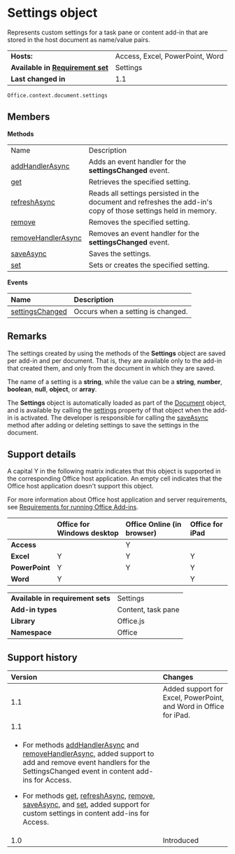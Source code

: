 
# Settings object
Represents custom settings for a task pane or content add-in that are stored in the host document as name/value pairs.

|||
|:-----|:-----|
|**Hosts:**|Access, Excel, PowerPoint, Word|
|**Available in [Requirement set](http://msdn.microsoft.com/library/6b6702f2-b0a5-46ab-a356-8dda897ca8ae%28Office.15%29.aspx)**|Settings|
|**Last changed in**|1.1|

```
Office.context.document.settings
```


## Members


**Methods**

|||
|:-----|:-----|
|Name|Description|
|[addHandlerAsync](../../reference/shared/settings.addhandlerasync.md)|Adds an event handler for the  **settingsChanged** event.|
|[get](../../reference/shared/settings.get.md)|Retrieves the specified setting.|
|[refreshAsync](../../reference/shared/settings.refreshasync.md)|Reads all settings persisted in the document and refreshes the add-in's copy of those settings held in memory.|
|[remove](../../reference/shared/settings.remove.md)|Removes the specified setting.|
|[removeHandlerAsync](../../reference/shared/settings.removehandlerasync.md)|Removes an event handler for the  **settingsChanged** event.|
|[saveAsync](../../reference/shared/settings.saveasync.md)|Saves the settings.|
|[set](../../reference/shared/settings.set.md)|Sets or creates the specified setting.|

**Events**


|**Name**|**Description**|
|:-----|:-----|
|[settingsChanged](../../reference/shared/settings.settingschangedevent.md)|Occurs when a setting is changed.|

## Remarks

The settings created by using the methods of the  **Settings** object are saved per add-in and per document. That is, they are available only to the add-in that created them, and only from the document in which they are saved.

The name of a setting is a  **string**, while the value can be a  **string**,  **number**,  **boolean**,  **null**,  **object**, or  **array**.

The  **Settings** object is automatically loaded as part of the [Document](../../reference/shared/document.md) object, and is available by calling the [settings](../../reference/shared/document.settings.md) property of that object when the add-in is activated. The developer is responsible for calling the [saveAsync](../../reference/shared/settings.saveasync.md) method after adding or deleting settings to save the settings in the document.


## Support details


A capital Y in the following matrix indicates that this object is supported in the corresponding Office host application. An empty cell indicates that the Office host application doesn't support this object.

For more information about Office host application and server requirements, see [Requirements for running Office Add-ins](../../docs/overview/requirements-for-running-office-add-ins.md).


||**Office for Windows desktop**|**Office Online (in browser)**|**Office for iPad**|
|:-----|:-----|:-----|:-----|
|**Access**||Y||
|**Excel**|Y|Y|Y|
|**PowerPoint**|Y|Y|Y|
|**Word**|Y||Y|

|||
|:-----|:-----|
|**Available in requirement sets**|Settings|
|**Add-in types**|Content, task pane|
|**Library**|Office.js|
|**Namespace**|Office|

## Support history




|**Version**|**Changes**|
|:-----|:-----|
|1.1|Added support for Excel, PowerPoint, and Word in Office for iPad.|
|1.1|
<ul xmlns:xlink="http://www.w3.org/1999/xlink" xmlns:mtps="http://msdn2.microsoft.com/mtps" xmlns:MSHelp="http://msdn.microsoft.com/mshelp" xmlns:mshelp="http://msdn.microsoft.com/mshelp" xmlns:ddue="http://ddue.schemas.microsoft.com/authoring/2003/5" xmlns:msxsl="urn:schemas-microsoft-com:xslt"><li><p>For methods <a href="7c4780cf-a779-4ac9-a362-c0bacae64a96.htm">addHandlerAsync</a> and <a href="735a255b-2a86-4b43-b1fa-e2a305815615.htm">removeHandlerAsync</a>, added support  to add and remove event handlers for the <span class="keyword">SettingsChanged</span> event in content add-ins for Access. </p></li><li><p>For methods  <a href="aeac06dd-994e-4235-b208-1bd117395296.htm">get</a>, <a href="53a52c47-24b4-4d2d-b840-fe1b242cd795.htm">refreshAsync</a>, <a href="a92446bf-de65-45bd-8412-36ea8e77c5a2.htm">remove</a>, <a href="7147c221-937c-477c-98a6-f59d6200c27b.htm">saveAsync</a>, and <a href="4e2c9758-953e-41e8-aca6-d8daf764a584.htm">set</a>, added support for custom settings in content add-ins for Access.</p></li></ul>|
|1.0|Introduced|
